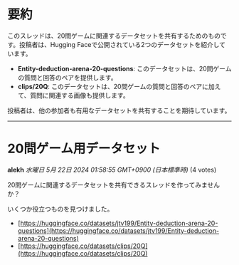 # 要約 
このスレッドは、20問ゲームに関連するデータセットを共有するためのものです。投稿者は、Hugging Faceで公開されている2つのデータセットを紹介しています。 

- **Entity-deduction-arena-20-questions**: このデータセットは、20問ゲームの質問と回答のペアを提供します。
- **clips/20Q**: このデータセットは、20問ゲームの質問と回答のペアに加えて、質問に関連する画像も提供します。

投稿者は、他の参加者も有用なデータセットを共有することを期待しています。 


---
# 20問ゲーム用データセット

**alekh** *水曜日 5月 22日 2024 01:58:55 GMT+0900 (日本標準時)* (4 votes)

20問ゲームに関連するデータセットを共有できるスレッドを作ってみませんか？

いくつか役立つものを見つけました。

- [https://huggingface.co/datasets/jtv199/Entity-deduction-arena-20-questions](https://huggingface.co/datasets/jtv199/Entity-deduction-arena-20-questions)
- [https://huggingface.co/datasets/clips/20Q](https://huggingface.co/datasets/clips/20Q) 

